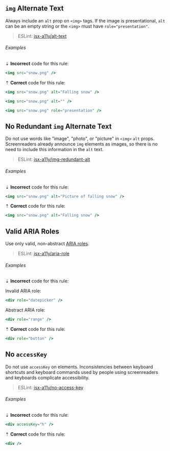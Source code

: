 ## `img` Alternate Text

Always include an `alt` prop on `<img>` tags. If the image is presentational, `alt` can be an empty string or the `<img>` must have `role="presentation"`.

> ESLint: [jsx-a11y/alt-text][eslint-jsx-a11y/alt-text]

###### Examples

⇣ **Incorrect** code for this rule:

```jsx
<img src="snow.png" />
```

⇡ **Correct** code for this rule:

```jsx
<img src="snow.png" alt="Falling snow" />
```

```jsx
<img src="snow.png" alt="" />
```

```jsx
<img src="snow.png" role="presentation" />
```

## No Redundant `img` Alternate Text

Do not use words like "image", "photo", or "picture" in `<img>` `alt` props. Screenreaders already announce `img` elements as images, so there is no need to include this information in the `alt` text.

> ESLint: [jsx-a11y/img-redundant-alt][eslint-jsx-a11y/img-redundant-alt]

###### Examples

⇣ **Incorrect** code for this rule:

```jsx
<img src="snow.png" alt="Picture of falling snow" />
```

⇡ **Correct** code for this rule:

```jsx
<img src="snow.png" alt="Falling snow" />
```

## Valid ARIA Roles

Use only valid, non-abstract [ARIA roles][ref-w3-aria_roles].

> ESLint: [jsx-a11y/aria-role][eslint-jsx-a11y/aria-role]

###### Examples

⇣ **Incorrect** code for this rule:

Invalid ARIA role:

```jsx
<div role="datepicker" />
```
Abstract ARIA role:

```jsx
<div role="range" />
```

⇡ **Correct** code for this rule:

```jsx
<div role="button" />
```

## No `accessKey`

Do not use `accessKey` on elements. Inconsistencies between keyboard shortcuts and keyboard commands used by people using screenreaders and keyboards complicate accessibility.

> ESLint: [jsx-a11y/no-access-key][eslint-jsx-a11y/no-access-key]

###### Examples

⇣ **Incorrect** code for this rule:

```jsx
<div accessKey="h" />
```

⇡ **Correct** code for this rule:

```jsx
<div />
```

[eslint-jsx-a11y/no-access-key]: https://github.com/evcohen/eslint-plugin-jsx-a11y/blob/master/docs/rules/no-access-key.md
[eslint-jsx-a11y/aria-role]: https://github.com/evcohen/eslint-plugin-jsx-a11y/blob/master/docs/rules/aria-role.md
[eslint-jsx-a11y/alt-text]: https://github.com/evcohen/eslint-plugin-jsx-a11y/blob/master/docs/rules/alt-text.md
[eslint-jsx-a11y/img-redundant-alt]: https://github.com/evcohen/eslint-plugin-jsx-a11y/blob/master/docs/rules/img-redundant-alt.md
[ref-w3-aria_roles]: https://www.w3.org/TR/wai-aria/roles#role_definition
